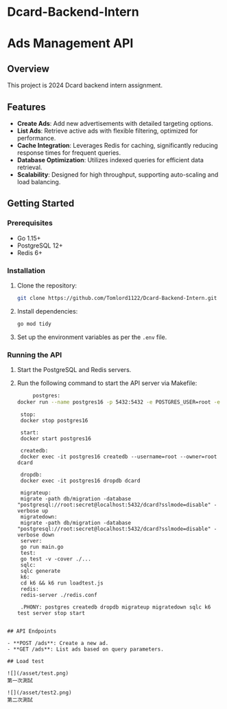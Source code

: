 # Dcard-Backend-Intern

# Ads Management API

## Overview

This project is 2024 Dcard backend intern assignment.

## Features

- **Create Ads**: Add new advertisements with detailed targeting options.
- **List Ads**: Retrieve active ads with flexible filtering, optimized for performance.
- **Cache Integration**: Leverages Redis for caching, significantly reducing response times for frequent queries.
- **Database Optimization**: Utilizes indexed queries for efficient data retrieval.
- **Scalability**: Designed for high throughput, supporting auto-scaling and load balancing.

## Getting Started

### Prerequisites

- Go 1.15+
- PostgreSQL 12+
- Redis 6+

### Installation

1. Clone the repository:

   ```bash
   git clone https://github.com/Tomlord1122/Dcard-Backend-Intern.git
   ```

2. Install dependencies:
   ```bash
   go mod tidy
   ```
3. Set up the environment variables as per the `.env` file.

### Running the API

1.  Start the PostgreSQL and Redis servers.
2.  Run the following command to start the API server via Makefile:

    ```bash
         postgres:
    docker run --name postgres16 -p 5432:5432 -e POSTGRES_USER=root -e POSTGRES_PASSWORD=secret -d postgres:latest
    ```

         stop:
         docker stop postgres16

         start:
         docker start postgres16

         createdb:
         docker exec -it postgres16 createdb --username=root --owner=root dcard

         dropdb:
         docker exec -it postgres16 dropdb dcard

         migrateup:
         migrate -path db/migration -database "postgresql://root:secret@localhost:5432/dcard?sslmode=disable" -verbose up
         migratedown:
         migrate -path db/migration -database "postgresql://root:secret@localhost:5432/dcard?sslmode=disable" -verbose down
         server:
         go run main.go
         test:
         go test -v -cover ./...
         sqlc:
         sqlc generate
         k6:
         cd k6 && k6 run loadtest.js
         redis:
         redis-server ./redis.conf

         .PHONY: postgres createdb dropdb migrateup migratedown sqlc k6 test server stop start

```

## API Endpoints

- **POST /ads**: Create a new ad.
- **GET /ads**: List ads based on query parameters.

## Load test

![](/asset/test.png)
第一次測試

![](/asset/test2.png)
第二次測試
```
